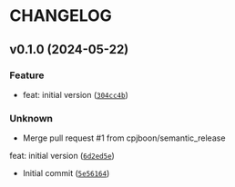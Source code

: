# CHANGELOG



## v0.1.0 (2024-05-22)

### Feature

* feat: initial version ([`304cc4b`](https://github.com/cpjboon/semantic-release-docker-test/commit/304cc4be65772fc24393da638be9d3ffb5f3dcd2))

### Unknown

* Merge pull request #1 from cpjboon/semantic_release

feat: initial version ([`6d2ed5e`](https://github.com/cpjboon/semantic-release-docker-test/commit/6d2ed5eb927fc2c053788cb1e72c81a4f2821538))

* Initial commit ([`5e56164`](https://github.com/cpjboon/semantic-release-docker-test/commit/5e5616455770b892f3cd1be84941b9065bdbc584))
